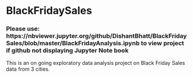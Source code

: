 # BlackFridaySales

<h3> Please use: https://nbviewer.jupyter.org/github/DishantBhatt/BlackFridaySales/blob/master/BlackFridayAnalysis.ipynb to view project<br>
if github not displaying Jupyter Note book </h3>

<p> This is an on going exploratory data analysis project on Black Friday Sales data from 3 cities. </p>
